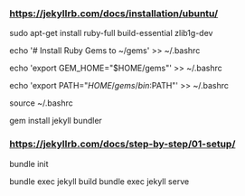 ### https://jekyllrb.com/docs/installation/ubuntu/

sudo apt-get install ruby-full build-essential zlib1g-dev


echo '# Install Ruby Gems to ~/gems' >> ~/.bashrc

echo 'export GEM_HOME="$HOME/gems"' >> ~/.bashrc

echo 'export PATH="$HOME/gems/bin:$PATH"' >> ~/.bashrc

source ~/.bashrc


gem install jekyll bundler

### https://jekyllrb.com/docs/step-by-step/01-setup/

bundle init

bundle exec jekyll build
bundle exec jekyll serve
